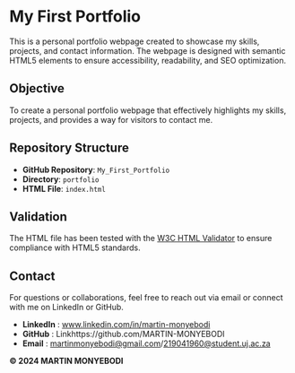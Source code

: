 # My First Portfolio

This is a personal portfolio webpage created to showcase my skills, projects, and contact information. The webpage is designed with semantic HTML5 elements to ensure accessibility, readability, and SEO optimization.

## Objective
To create a personal portfolio webpage that effectively highlights my skills, projects, and provides a way for visitors to contact me.

## Repository Structure
- **GitHub Repository**: `My_First_Portfolio`
- **Directory**: `portfolio`
- **HTML File**: `index.html`

## Validation
The HTML file has been tested with the [W3C HTML Validator](https://validator.w3.org/) to ensure compliance with HTML5 standards.

## Contact
For questions or collaborations, feel free to reach out via email or connect with me on LinkedIn or GitHub.

 - **LinkedIn** : www.linkedin.com/in/martin-monyebodi
 - **GitHub** : Linkhttps://github.com/MARTIN-MONYEBODI
 - **Email** : martinmonyebodi@gmail.com/219041960@student.uj.ac.za

**© 2024 MARTIN MONYEBODI**
